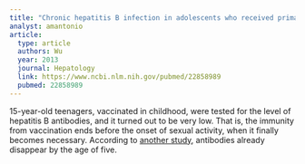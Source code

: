 ```yaml
---
title: "Chronic hepatitis B infection in adolescents who received primary infantile vaccination"
analyst: amantonio
article:
  type: article
  authors: Wu
  year: 2013
  journal: Hepatology
  link: https://www.ncbi.nlm.nih.gov/pubmed/22858989
  pubmed: 22858989
---
```


15-year-old teenagers, vaccinated in childhood, were tested for the level of hepatitis B antibodies, and it turned out to be very low. That is, the immunity from vaccination ends before the onset of sexual activity, when it finally becomes necessary.
According to [another study](https://www.ncbi.nlm.nih.gov/pubmed/15247604), antibodies already disappear by the age of five.
